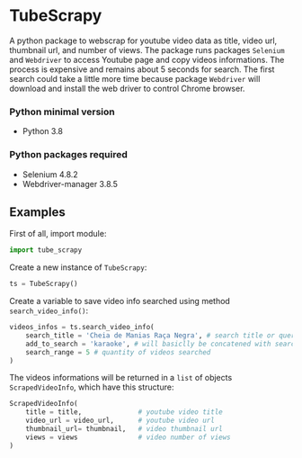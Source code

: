 # TubeScrapy
A python package to webscrap for youtube video data as title, video url, thumbnail url, and number of views. The package runs packages  `Selenium` and `Webdriver` to access Youtube page and copy videos informations. The process is expensive and remains about 5 seconds for search. The first search could take a little more time because package `Webdriver` will download and install the web driver to control Chrome browser.

### Python minimal version
- Python 3.8

### Python packages required
- Selenium 4.8.2
- Webdriver-manager 3.8.5

## Examples
First of all, import module:
~~~python
import tube_scrapy
~~~
Create a new instance of `TubeScrapy`:
~~~python
ts = TubeScrapy()
~~~
Create a variable to save video info searched using method `search_video_info()`:
~~~python
videos_infos = ts.search_video_info(
    search_title = 'Cheia de Manias Raça Negra', # search title or query
    add_to_search = 'karaoke', # will basiclly be concatened with search_title
    search_range = 5 # quantity of videos searched
)
~~~
The videos informations will be returned in a `list` of objects `ScrapedVideoInfo`, which have this structure:
~~~python
ScrapedVideoInfo(
    title = title,              # youtube video title
    video_url = video_url,      # youtube video url
    thumbnail_url= thumbnail,   # video thumbnail url
    views = views               # video number of views
)
~~~